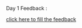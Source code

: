 
Day 1 Feedback :

[click here to fill the feedback](https://forms.office.com/Pages/ResponsePage.aspx?id=lwcinDfD-EmwhqmiSXn3KJPa_IlDXBNLpxQ0H5ZRyFFUN1lJTFpXNjZCSzlERFVQWUUzT1JWR1FDNyQlQCNjPTEu)